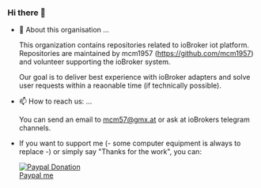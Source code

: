 ### Hi there 👋

<!--
**mcm1957/mcm1957** is a ✨ _special_ ✨ repository because its `README.md` (this file) appears on your GitHub profile.

Here are some ideas to get you started:

- 🔭 I’m currently working on ...
- 🌱 I’m currently learning ...
- 👯 I’m looking to collaborate on ...
- 🤔 I’m looking for help with ...
- 💬 Ask me about ...
- 📫 How to reach me: ...
- 😄 Pronouns: ...
- ⚡ Fun fact: ...
-->

- 💬 About this organisation ...

  This organization contains repositories related to ioBroker iot platform. Repositories are maintained by mcm1957 (https://github.com/mcm1957) and volunteer supporting the ioBroker system.

  Our goal is to deliver best experience with ioBroker adapters and solve user requests within a reaonable time (if technically possible).
    
- 📫 How to reach us: ...

  You can send an email to mcm57@gmx.at or ask at ioBrokers telegram channels.

- If you want to support me (- some computer equipment is always to replace -) or simply say "Thanks for the work", you can:

  [![Paypal Donation](https://img.shields.io/badge/paypal-donate%20|%20spenden-blue.svg)](https://paypal.me/martinmichalecz)<br>
  [Paypal me](https://paypal.me/martinmichalecz)
